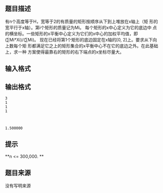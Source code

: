 


## 题目描述
有n个高度等于H，宽等于2的有质量的矩形按顺序从下到上堆放在x轴上（矩
形的宽平行于x轴）。第i个矩形的质量记为Mi。 每个矩形的x中心定义为它的底边中
点的横坐标。一些矩形的x平衡中心定义为它们的x中心的加权平均值，即(∑Mi*Xi)/(∑Mi)。 
现在已经将第1个矩形的底边固定在x轴的[0, 2]上。要求从下向上数每个矩
形都满足它之上的矩形集合的x平衡中心不在它的底边之外。在此基础上，求一种
方案使得最靠右的矩形的右下端点的x坐标尽量大。  
 
## 输入格式
## 输出格式

```input1
3  
1 
1 
1 


```
```output1
 
1.500000 
```

## 提示
**n <= 300,000. ** 
## 题目来源
没有写明来源


